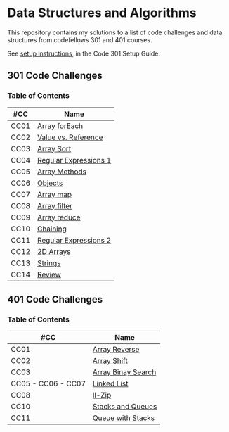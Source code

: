 # Data Structures and Algorithms

This repository contains my solutions to a list of code challenges and data structures from codefellows 301 and 401 courses.

See [setup instructions](https://codefellows.github.io/setup-guide/code-301/3-code-challenges), in the Code 301 Setup Guide.

## 301 Code Challenges

### **Table of Contents**
| #CC | Name |
| --- | ---- |
| CC01 | [Array forEach](https://github.com/afnandamra/data-structures-and-algorithms/tree/master/code-challenges/301/CC1:%20forEach) |
| CC02 | [Value vs. Reference](https://github.com/afnandamra/data-structures-and-algorithms/tree/master/code-challenges/301/CC2:%20value%20vs%20reference) |
| CC03 | [Array Sort](https://github.com/afnandamra/data-structures-and-algorithms/tree/master/code-challenges/301/CC3:%20sort) |
| CC04 | [Regular Expressions 1](https://github.com/afnandamra/data-structures-and-algorithms/tree/master/code-challenges/301/CC4:%20Regular%20expressions) |
| CC05 | [Array Methods](https://github.com/afnandamra/data-structures-and-algorithms/tree/master/code-challenges/301/CC5:%20Array%20methods) |
| CC06 | [Objects](https://github.com/afnandamra/data-structures-and-algorithms/tree/master/code-challenges/301/CC6:%20Objects) |
| CC07 | [Array map](https://github.com/afnandamra/data-structures-and-algorithms/tree/master/code-challenges/301/CC7:%20map) |
| CC08 | [Array filter](https://github.com/afnandamra/data-structures-and-algorithms/tree/master/code-challenges/301/CC8:%20Filter) |
| CC09 | [Array reduce](https://github.com/afnandamra/data-structures-and-algorithms/tree/master/code-challenges/301/CC9:%20Reduce) |
| CC10 | [Chaining](https://github.com/afnandamra/data-structures-and-algorithms/tree/master/code-challenges/301/CC10:%20Chaining) |
| CC11 | [Regular Expressions 2](https://github.com/afnandamra/data-structures-and-algorithms/tree/master/code-challenges/301/CC11:%20Regular%20expressions%202) |
| CC12 | [2D Arrays](https://github.com/afnandamra/data-structures-and-algorithms/tree/master/code-challenges/301/CC12:%202D%20Arrays) |
| CC13 | [Strings](https://github.com/afnandamra/data-structures-and-algorithms/tree/master/code-challenges/301/CC13:%20strings) |
| CC14 | [Review](https://github.com/afnandamra/data-structures-and-algorithms/tree/master/code-challenges/301/CC14:%20review) |

## 401 Code Challenges

### **Table of Contents**
| #CC | Name |
| --- | ---- |
| CC01 | [Array Reverse](https://github.com/afnandamra/data-structures-and-algorithms/tree/master/javascript/code-challenges/CC01:%20arrayReverse) |
| CC02 | [Array Shift](https://github.com/afnandamra/data-structures-and-algorithms/tree/master/javascript/code-challenges/CC02:%20arrayShift) |
| CC03 | [Array Binay Search](https://github.com/afnandamra/data-structures-and-algorithms/tree/master/javascript/code-challenges/CC03:%20arrayBinarySearch) |
| CC05 - CC06 - CC07 | [Linked List](https://github.com/afnandamra/data-structures-and-algorithms/tree/master/javascript/data-structure/linked-list) |
| CC08 | [ll-Zip](https://github.com/afnandamra/data-structures-and-algorithms/tree/master/javascript/data-structure/llZip) |
| CC10 | [Stacks and Queues](https://github.com/afnandamra/data-structures-and-algorithms/tree/master/javascript/data-structure/stacksAndQueues) |
| CC11 | [Queue with Stacks](https://github.com/afnandamra/data-structures-and-algorithms/tree/master/javascript/data-structure/queueWithStacks) |
